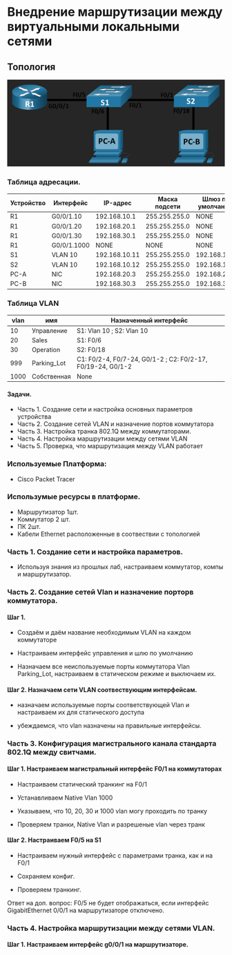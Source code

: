 # Внедрение маршрутизации между виртуальными локальными сетями
## Топология
![](https://github.com/Despirant/Desp_Labs/blob/main/pics/Labs6Topology.PNG)
### Таблица адресации.

| Устройство  | Интерфейс  | IP-адрес  | Маска подсети  | Шлюз по умолчанию  |
|---|---|---|---|---|
| R1  | G0/0/1.10  | 192.168.10.1  |  255.255.255.0 | NONE  |
| R1  | G0/0/1.20  | 192.168.20.1  |  255.255.255.0 | NONE  |
| R1  | G0/0/1.30  | 192.168.30.1  |  255.255.255.0 | NONE  |
| R1  | G0/0/1.1000  | NONE  | NONE  | NONE  |
| S1  | VLAN 10  | 192.168.10.11  | 255.255.255.0  | 192.168.10.1  |
| S2  | VLAN 10  | 192.168.10.12  | 255.255.255.0  | 192.168.10.1  |
| PC-A  | NIC  | 192.168.20.3  | 255.255.255.0  | 192.168.20.1  |
| PC-B  | NIC  | 192.168.30.3  | 255.255.255.0  | 192.168.30.1  |

### Таблица VLAN

| vlan  | имя  | Назначенный интерфейс  |
|---|---|---|
| 10  | Управление  | S1: Vlan 10 ; S2: Vlan 10  |
| 20  | Sales  | S1: F0/6  |
| 30  | Operation  | S2: F0/18  |
| 999  |  Parking_Lot | C1: F0/2-4, F0/7-24, G0/1-2 ; C2: F0/2-17, F0/19-24, G0/1-2  |
| 1000  | Собственная  | None  |

 #### Задачи.
 - Часть 1. Создание сети и настройка основных параметров устройства
 - Часть 2. Создание сетей VLAN и назначение портов коммутатора
 - Часть 3. Настройка транка 802.1Q между коммутаторами.
 - Часть 4. Настройка маршрутизации между сетями VLAN
 - Часть 5. Проверка, что маршрутизация между VLAN работает

 ### Используемые Платформа:
  - Cisco Packet Tracer
 ### Использумые ресурсы в платформе.
  - Маршрутизатор 1шт.
  - Коммутатор 2 шт.
  - ПК 2шт.
  - Кабели Ethernet расположенные в соотвествии с топологией

### Часть 1. Создание сети и настройка параметров. 
- Используя знания из прошлых лаб, настраиваем коммутатор, компы и маршрутизатор.
### Часть 2. Создание сетей Vlan и назначение порторв коммутатора. 
#### Шаг 1. 
- Создаём и даём название необходимым VLAN на каждом коммутаторе

- Настраиваем интерфейс управления и шлю по умолчанию

- Назначаем все неиспользуемые порты коммутатора Vlan Parking_Lot, настраиваем в статическом режиме и выключаем их.

#### Шаг 2. Назначаем сети VLAN соотвествующим интерфейсам.
- назначаем используемые порты соответствующей Vlan и настраиваем их для статического доступа

- убеждаемся, что vlan назначены на правильные интерфейсы.

### Часть 3. Конфигурация магистрального канала стандарта 802.1Q между свитчами.
#### Шаг 1. Настраиваем магистральный интерфейс F0/1 на коммутаторах 
- Настраиваем статический транкинг на F0/1

- Устанавливаем Native Vlan 1000

- Указываем, что 10, 20, 30 и 1000 vlan могу проходить по транку

- Проверяем транки, Native Vlan и разрешеные vlan через транк

#### Шаг 2. Настраиваем F0/5 на S1
- Настраиваем нужный интерфейс с параметрами транка, как и на F0/1
 
- Сохраняем конфиг.
 
- Проверяем транкинг.


Ответ на доп. вопрос:  F0/5 не будет отображаться, если интерфейс GigabitEthernet 0/0/1 на маршрутизаторе отключено.

### Часть 4. Настройка маршрутизации между сетями VLAN. 
#### Шаг 1. Настраиваем интерфейс g0/0/1 на маршрутизаторе.

